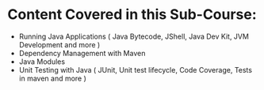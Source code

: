 # Content Covered in this Sub-Course:

- Running Java Applications ( Java Bytecode, JShell, Java Dev Kit, JVM Development and more )
- Dependency Management with Maven
- Java Modules
- Unit Testing with Java ( JUnit, Unit test lifecycle, Code Coverage, Tests in maven and more )
